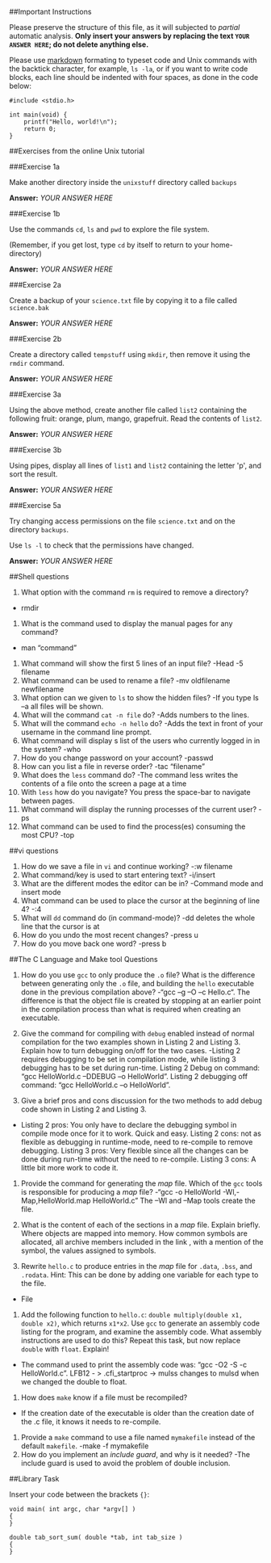 ##Important Instructions

Please preserve the structure of this file, as it will subjected to *partial*
automatic analysis. **Only insert your answers by replacing the text `YOUR ANSWER HERE`; do not delete anything else.** 

Please use [markdown](https://help.github.com/articles/markdown-basics) formating to typeset code and Unix commands with the backtick character, for example, `ls -la`, or if you want to write code blocks, each line should be indented with four spaces, as done in the code below:

    #include <stdio.h>
    
    int main(void) {
    	printf("Hello, world!\n");
    	return 0;
    }


##Exercises from the online Unix tutorial

###Exercise 1a

Make another directory inside the `unixstuff` directory called `backups`

**Answer:** *YOUR ANSWER HERE*

###Exercise 1b

Use the commands `cd`, `ls` and `pwd` to explore the file system.

(Remember, if you get lost, type `cd` by itself to return to your home-directory)

**Answer:** *YOUR ANSWER HERE*

###Exercise 2a

Create a backup of your `science.txt` file by copying it to a file called `science.bak`

**Answer:** *YOUR ANSWER HERE*

###Exercise 2b

Create a directory called `tempstuff` using `mkdir`, then remove it using the `rmdir` command.

**Answer:** *YOUR ANSWER HERE*

###Exercise 3a

Using the above method, create another file called `list2` containing the following fruit: orange, plum, mango, grapefruit. Read the contents of `list2`.

**Answer:** *YOUR ANSWER HERE*

###Exercise 3b

Using pipes, display all lines of `list1` and `list2` containing the letter 'p', and sort the result.

**Answer:** *YOUR ANSWER HERE*

###Exercise 5a

Try changing access permissions on the file `science.txt` and on the directory `backups`.

Use `ls -l` to check that the permissions have changed.

**Answer:** *YOUR ANSWER HERE*

##Shell questions

1. What option with the command `rm` is required to remove a directory?
  - rmdir
1. What is the command used to display the manual pages for any command?
  - man “command”
1. What command will show the first 5 lines of an input file?
  -Head -5 filename
1. What command can be used to rename a file?
  -mv oldfilename newfilename
1. What option can we given to `ls` to show the hidden files?
  -If you type ls –a all files will be shown.
1. What will the command `cat -n file` do?
  -Adds numbers to the lines.
1. What will the command `echo -n hello` do?
  -Adds the text in front of your username in the command line prompt.
1. What command will display s list of the users who currently logged in in the system?
  -who
1. How do you change password on your account?
  -passwd
1. How can you list a file in reverse order?
  -tac “filename”
1. What does the `less` command do?
  -The command less writes the contents of a file onto the screen a page at a time
1. With `less` how do you navigate?
  You press the space-bar to navigate between pages.
1. What command will display the running processes of the current user?
  -ps
1. What command can be used to find the process(es) consuming the most CPU?
  -top

##vi questions
1. How do we save a file in `vi` and continue working?
  -:w filename
1. What command/key is used to start entering text?
  -i/insert
1. What are the different modes the editor can be in?
  -Command mode and insert mode
1. What command can be used to place the cursor at the beginning of line 4?
  -:4
1. What will `dd` command do (in command-mode)?
  -dd deletes the whole line that the cursor is at
1. How do you undo the most recent changes?
  -press u
1. How do you move back one word?
  -press b

##The C Language and Make tool Questions

1. How do you use `gcc` to only produce the `.o` file?  What is the difference between generating only the `.o` file, and building the `hello` executable done in the previous compilation above?
  -“gcc –g –O –c Hello.c“. The difference is that the object file is created by stopping at an earlier point in the compilation process than what is required when creating an executable. 

1. Give the command for compiling with `debug` enabled instead of normal compilation for the two examples shown in Listing 2 and Listing 3. Explain how to turn debugging on/off for the two cases.
  -Listing 2 requires debugging to be set in compilation mode, while listing 3 debugging has to be set during run-time.  Listing 2 Debug on command: “gcc HelloWorld.c –DDEBUG –o HelloWorld”. Listing 2 debugging off command: “gcc HelloWorld.c  –o HelloWorld”. 

1. Give a brief pros and cons discussion for the two methods to add debug code shown in Listing 2 and Listing 3.
  - Listing 2 pros: You only have to declare the debugging symbol in compile mode once for it to work. Quick and easy. Listing 2 cons: not as flexible as debugging in runtime-mode, need to re-compile to remove debugging. Listing 3 pros: Very flexible since all the changes can be done during run-time without the need to re-compile. Listing 3 cons: A little bit more work to code it.

1. Provide the command for generating the *map* file. Which of the `gcc` tools is responsible for producing a *map* file?
  -“gcc -o HelloWorld -Wl,-Map,HelloWorld.map HelloWorld.c”  The –Wl and –Map tools create the file.

1. What is the content of each of the sections in a *map* file. Explain briefly.
  Where objects are mapped into memory. How common symbols are allocated, all archive members included in the link , with a mention of the symbol, the values assigned to symbols.

1. Rewrite `hello.c` to produce entries in the *map* file for `.data`, `.bss`, and `.rodata`. Hint: This can be done by adding one variable for each type to the file.
  - File

1. Add the following function to `hello.c`: `double multiply(double x1, double x2)`, which returns `x1*x2`. Use `gcc` to generate an assembly code listing for the program, and examine the assembly code. What assembly instructions are used to do this? Repeat this task, but now replace `double` with `float`. Explain!
  - The command used to print the assembly code was: “gcc -O2 -S -c HelloWorld.c”. LFB12 - > .cfi_startproc -> mulss changes to mulsd when we changed the double to float.

1. How does `make` know if a file must be recompiled?
  - If the creation date of the executable is older than the creation date of the .c file, it knows it needs to re-compile.

1. Provide a `make` command to use a file named `mymakefile` instead of the default `makefile`.
  -make -f mymakefile
1. How do you implement an *include guard*, and why is it needed?
  -The include guard is used to avoid the problem of double inclusion.

##Library Task

Insert your code between the brackets `{}`:

    void main( int argc, char *argv[] )
	{
    }
    
	double tab_sort_sum( double *tab, int tab_size )
	{
	}


